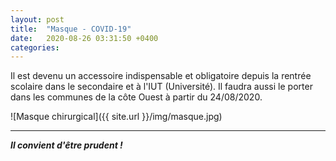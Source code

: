 ```yaml
---
layout: post
title:  "Masque - COVID-19"
date:   2020-08-26 03:31:50 +0400
categories: 
---
```



Il est devenu un accessoire indispensable et obligatoire depuis la rentrée scolaire dans le secondaire et à l'IUT (Université). Il faudra aussi le porter dans les communes de la côte Ouest à partir du 24/08/2020.

![Masque chirurgical]({{ site.url }}/img/masque.jpg)

---

***Il convient d'être prudent !***
